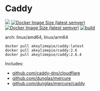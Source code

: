 # Caddy
![](https://img.shields.io/badge/-%%CADDY_VERSION%%-informational)
[![Docker Image Size (latest semver)](https://img.shields.io/docker/image-size/akeylimepie/caddy)](https://hub.docker.com/r/akeylimepie/caddy)
[![Docker Image Size (latest semver)](https://img.shields.io/docker/pulls/akeylimepie/caddy)](https://hub.docker.com/r/akeylimepie/caddy)
[![build](https://github.com/akeylimepie/docker-caddy/actions/workflows/build.yml/badge.svg?event=push)](https://github.com/akeylimepie/docker-caddy/actions/workflows/build.yml)

arch: linux/amd64, linux/arm64

```
docker pull akeylimepie/caddy:latest
docker pull akeylimepie/caddy:2.6
docker pull akeylimepie/caddy:2.6.4
```

Includes:
* [github.com/caddy-dns/cloudflare](https://github.com/caddy-dns/cloudflare)
* [github.com/dunglas/mercure](https://github.com/dunglas/mercure)
* [github.com/dunglas/mercure/caddy](https://github.com/dunglas/mercure/caddy)
